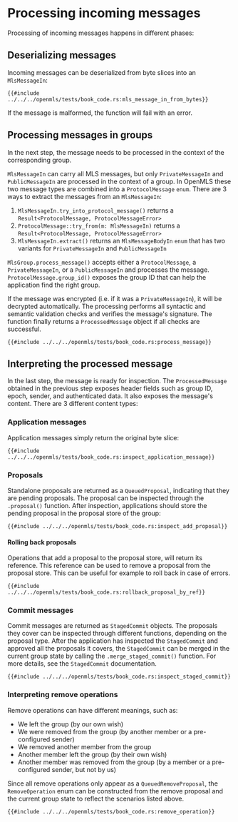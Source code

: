 # Processing incoming messages

Processing of incoming messages happens in different phases:

## Deserializing messages

Incoming messages can be deserialized from byte slices into an `MlsMessageIn`:

```rust,no_run,noplayground
{{#include ../../../openmls/tests/book_code.rs:mls_message_in_from_bytes}}
```

If the message is malformed, the function will fail with an error.

## Processing messages in groups

In the next step, the message needs to be processed in the context of the
corresponding group.

`MlsMessageIn` can carry all MLS messages, but only `PrivateMessageIn` and
`PublicMessageIn` are processed in the context of a group. In OpenMLS these two
message types are combined into a `ProtocolMessage` `enum`. There are 3 ways to
extract the messages from an `MlsMessageIn`:

1. `MlsMessageIn.try_into_protocol_message()` returns a `Result<ProtocolMessage, ProtocolMessageError>`
2. `ProtocolMessage::try_from(m: MlsMessageIn)` returns a `Result<ProtocolMessage, ProtocolMessageError>`
3. `MlsMessageIn.extract()` returns an `MlsMessageBodyIn` `enum` that has two
   variants for `PrivateMessageIn` and `PublicMessageIn`

`MlsGroup.process_message()` accepts either a `ProtocolMessage`, a
`PrivateMessageIn`, or a `PublicMessageIn` and processes the message.
`ProtocolMessage.group_id()` exposes the group ID that can help the application
find the right group. 

If the message was encrypted (i.e. if it was a `PrivateMessageIn`), it will be
decrypted automatically. The processing performs all syntactic and semantic
validation checks and verifies the message's signature. The function finally
returns a `ProcessedMessage` object if all checks are successful.

```rust,no_run,noplayground
{{#include ../../../openmls/tests/book_code.rs:process_message}}
```

## Interpreting the processed message

In the last step, the message is ready for inspection. The `ProcessedMessage`
obtained in the previous step exposes header fields such as group ID, epoch,
sender, and authenticated data. It also exposes the message's content. There are
3 different content types:

### Application messages

Application messages simply return the original byte slice:

```rust,no_run,noplayground
{{#include ../../../openmls/tests/book_code.rs:inspect_application_message}}
```

### Proposals

Standalone proposals are returned as a `QueuedProposal`, indicating that they are pending proposals. The proposal can be inspected through the `.proposal()` function. After inspection, applications should store the pending proposal in the proposal store of the group:

```rust,no_run,noplayground
{{#include ../../../openmls/tests/book_code.rs:inspect_add_proposal}}
```

#### Rolling back proposals

Operations that add a proposal to the proposal store, will return its reference. This reference can be used to remove
a proposal from the proposal store. This can be useful for example to roll back in case of errors.

```rust,no_run,noplayground
{{#include ../../../openmls/tests/book_code.rs:rollback_proposal_by_ref}}
```

### Commit messages

Commit messages are returned as `StagedCommit` objects. The proposals they cover can be inspected through different functions, depending on the proposal type. After the application has inspected the `StagedCommit` and approved all the proposals it covers, the `StagedCommit` can be merged in the current group state by calling the `.merge_staged_commit()` function. For more details, see the `StagedCommit` documentation.

```rust,no_run,noplayground
{{#include ../../../openmls/tests/book_code.rs:inspect_staged_commit}}
```

### Interpreting remove operations

Remove operations can have different meanings, such as:

- We left the group (by our own wish)
- We were removed from the group (by another member or a pre-configured sender)
- We removed another member from the group
- Another member left the group (by their own wish)
- Another member was removed from the group (by a member or a pre-configured sender, but not by us)

Since all remove operations only appear as a `QueuedRemoveProposal`, the `RemoveOperation` enum can be constructed from the remove proposal and the current group state to reflect the scenarios listed above.

```rust,no_run,noplayground
{{#include ../../../openmls/tests/book_code.rs:remove_operation}}
```
